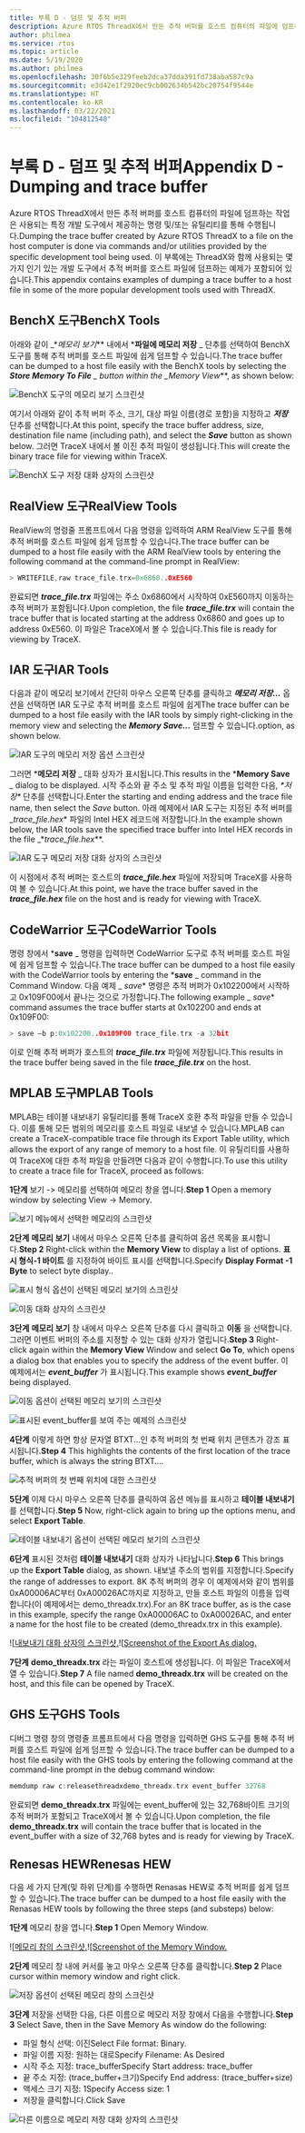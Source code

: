 ```yaml
---
title: 부록 D - 덤프 및 추적 버퍼
description: Azure RTOS ThreadX에서 만든 추적 버퍼를 호스트 컴퓨터의 파일에 덤프하는 작업은 사용되는 특정 개발 도구에서 제공하는 명령 및/또는 유틸리티를 통해 수행됩니다.
author: philmea
ms.service: rtos
ms.topic: article
ms.date: 5/19/2020
ms.author: philmea
ms.openlocfilehash: 30f6b5e329feeb2dca37dda391fd738aba587c9a
ms.sourcegitcommit: e3d42e1f2920ec9cb002634b542bc20754f9544e
ms.translationtype: HT
ms.contentlocale: ko-KR
ms.lasthandoff: 03/22/2021
ms.locfileid: "104812540"
---
```

# <a name="appendix-d---dumping-and-trace-buffer"></a><span data-ttu-id="a26a1-103">부록 D - 덤프 및 추적 버퍼</span><span class="sxs-lookup"><span data-stu-id="a26a1-103">Appendix D - Dumping and trace buffer</span></span>

<span data-ttu-id="a26a1-104">Azure RTOS ThreadX에서 만든 추적 버퍼를 호스트 컴퓨터의 파일에 덤프하는 작업은 사용되는 특정 개발 도구에서 제공하는 명령 및/또는 유틸리티를 통해 수행됩니다.</span><span class="sxs-lookup"><span data-stu-id="a26a1-104">Dumping the trace buffer created by Azure RTOS ThreadX to a file on the host computer is done via commands and/or utilities provided by the specific development tool being used.</span></span> <span data-ttu-id="a26a1-105">이 부록에는 ThreadX와 함께 사용되는 몇 가지 인기 있는 개발 도구에서 추적 버퍼를 호스트 파일에 덤프하는 예제가 포함되어 있습니다.</span><span class="sxs-lookup"><span data-stu-id="a26a1-105">This appendix contains examples of dumping a trace buffer to a host file in some of the more popular development tools used with ThreadX.</span></span> 

## <a name="benchx-tools"></a><span data-ttu-id="a26a1-106">BenchX 도구</span><span class="sxs-lookup"><span data-stu-id="a26a1-106">BenchX Tools</span></span>

<span data-ttu-id="a26a1-107">아래와 같이 _\*_메모리 보기_\*\* 내에서 \***파일에 메모리 저장** _ 단추를 선택하여 BenchX 도구를 통해 추적 버퍼를 호스트 파일에 쉽게 덤프할 수 있습니다.</span><span class="sxs-lookup"><span data-stu-id="a26a1-107">The trace buffer can be dumped to a host file easily with the BenchX tools by selecting the ***Store Memory To File** _ button within the _*_Memory View_\*\*, as shown below:</span></span>

![BenchX 도구의 메모리 보기 스크린샷](./media/user-guide/image642.jpg)

<span data-ttu-id="a26a1-109">여기서 아래와 같이 추적 버퍼 주소, 크기, 대상 파일 이름(경로 포함)을 지정하고 ***저장*** 단추를 선택합니다.</span><span class="sxs-lookup"><span data-stu-id="a26a1-109">At this point, specify the trace buffer address, size, destination file name (including path), and select the ***Save*** button as shown below.</span></span> <span data-ttu-id="a26a1-110">그러면 TraceX 내에서 볼 이진 추적 파일이 생성됩니다.</span><span class="sxs-lookup"><span data-stu-id="a26a1-110">This will create the binary trace file for viewing within TraceX.</span></span>

![BenchX 도구 저장 대화 상자의 스크린샷](./media/user-guide/image643.jpg)

## <a name="realview-tools"></a><span data-ttu-id="a26a1-112">RealView 도구</span><span class="sxs-lookup"><span data-stu-id="a26a1-112">RealView Tools</span></span>

<span data-ttu-id="a26a1-113">RealView의 명령줄 프롬프트에서 다음 명령을 입력하여 ARM RealView 도구를 통해 추적 버퍼를 호스트 파일에 쉽게 덤프할 수 있습니다.</span><span class="sxs-lookup"><span data-stu-id="a26a1-113">The trace buffer can be dumped to a host file easily with the ARM RealView tools by entering the following command at the command-line prompt in RealView:</span></span>

```c 
> WRITEFILE,raw trace_file.trx=0x6860..0xE560
```

<span data-ttu-id="a26a1-114">완료되면 ***trace_file.trx*** 파일에는 주소 0x6860에서 시작하여 0xE560까지 이동하는 추적 버퍼가 포함됩니다.</span><span class="sxs-lookup"><span data-stu-id="a26a1-114">Upon completion, the file ***trace_file.trx*** will contain the trace buffer that is located starting at the address 0x6860 and goes up to address 0xE560.</span></span> <span data-ttu-id="a26a1-115">이 파일은 TraceX에서 볼 수 있습니다.</span><span class="sxs-lookup"><span data-stu-id="a26a1-115">This file is ready for viewing by TraceX.</span></span>

## <a name="iar-tools"></a><span data-ttu-id="a26a1-116">IAR 도구</span><span class="sxs-lookup"><span data-stu-id="a26a1-116">IAR Tools</span></span>

<span data-ttu-id="a26a1-117">다음과 같이 메모리 보기에서 간단히 마우스 오른쪽 단추를 클릭하고 ***메모리 저장...*** 옵션을 선택하면 IAR 도구로 추적 버퍼를 호스트 파일에 쉽게</span><span class="sxs-lookup"><span data-stu-id="a26a1-117">The trace buffer can be dumped to a host file easily with the IAR tools by simply right-clicking in the memory view and selecting the ***Memory Save…***</span></span> <span data-ttu-id="a26a1-118">덤프할 수 있습니다.</span><span class="sxs-lookup"><span data-stu-id="a26a1-118">option, as shown below.</span></span>

![IAR 도구의 메모리 저장 옵션 스크린샷](./media/user-guide/image0_311.jpg)

<span data-ttu-id="a26a1-120">그러면 \***메모리 저장** _ 대화 상자가 표시됩니다.</span><span class="sxs-lookup"><span data-stu-id="a26a1-120">This results in the \***Memory Save** _ dialog to be displayed.</span></span> <span data-ttu-id="a26a1-121">시작 주소와 끝 주소 및 추적 파일 이름을 입력한 다음, _\*_저장_\*_ 단추를 선택합니다.</span><span class="sxs-lookup"><span data-stu-id="a26a1-121">Enter the starting and ending address and the trace file name, then select the _*_Save_*_ button.</span></span> <span data-ttu-id="a26a1-122">아래 예제에서 IAR 도구는 지정된 추적 버퍼를 _*_trace_file.hex_*\* 파일의 Intel HEX 레코드에 저장합니다.</span><span class="sxs-lookup"><span data-stu-id="a26a1-122">In the example shown below, the IAR tools save the specified trace buffer into Intel HEX records in the file _\*_trace_file.hex_\*\*.</span></span>

![IAR 도구 메모리 저장 대화 상자의 스크린샷](./media/user-guide/image648.jpg)

<span data-ttu-id="a26a1-124">이 시점에서 추적 버퍼는 호스트의 ***trace_file.hex*** 파일에 저장되며 TraceX를 사용하여 볼 수 있습니다.</span><span class="sxs-lookup"><span data-stu-id="a26a1-124">At this point, we have the trace buffer saved in the ***trace_file.hex*** file on the host and is ready for viewing with TraceX.</span></span>

## <a name="codewarrior-tools"></a><span data-ttu-id="a26a1-125">CodeWarrior 도구</span><span class="sxs-lookup"><span data-stu-id="a26a1-125">CodeWarrior Tools</span></span>

<span data-ttu-id="a26a1-126">명령 창에서 \***save** _ 명령을 입력하면 CodeWarrior 도구로 추적 버퍼를 호스트 파일에 쉽게 덤프할 수 있습니다.</span><span class="sxs-lookup"><span data-stu-id="a26a1-126">The trace buffer can be dumped to a host file easily with the CodeWarrior tools by entering the \***save** _ command in the Command Window.</span></span> <span data-ttu-id="a26a1-127">다음 예제 _ *_save_*\* 명령은 추적 버퍼가 0x102200에서 시작하고 0x109F00에서 끝나는 것으로 가정합니다.</span><span class="sxs-lookup"><span data-stu-id="a26a1-127">The following example _ *_save_*\* command assumes the trace buffer starts at 0x102200 and ends at 0x109F00:</span></span>

```c
> save –b p:0x102200..0x109F00 trace_file.trx -a 32bit
```

<span data-ttu-id="a26a1-128">이로 인해 추적 버퍼가 호스트의 ***trace_file.trx*** 파일에 저장됩니다.</span><span class="sxs-lookup"><span data-stu-id="a26a1-128">This results in the trace buffer being saved in the file ***trace_file.trx*** on the host.</span></span>

## <a name="mplab-tools"></a><span data-ttu-id="a26a1-129">MPLAB 도구</span><span class="sxs-lookup"><span data-stu-id="a26a1-129">MPLAB Tools</span></span>

<span data-ttu-id="a26a1-130">MPLAB는 테이블 내보내기 유틸리티를 통해 TraceX 호환 추적 파일을 만들 수 있습니다. 이를 통해 모든 범위의 메모리를 호스트 파일로 내보낼 수 있습니다.</span><span class="sxs-lookup"><span data-stu-id="a26a1-130">MPLAB can create a TraceX-compatible trace file through its Export Table utility, which allows the export of any range of memory to a host file.</span></span> <span data-ttu-id="a26a1-131">이 유틸리티를 사용하여 TraceX에 대한 추적 파일을 만들려면 다음과 같이 수행합니다.</span><span class="sxs-lookup"><span data-stu-id="a26a1-131">To use this utility to create a trace file for TraceX, proceed as follows:</span></span>

<span data-ttu-id="a26a1-132">**1단계** 보기 -> 메모리를 선택하여 메모리 창을 엽니다.</span><span class="sxs-lookup"><span data-stu-id="a26a1-132">**Step 1** Open a memory window by selecting View -> Memory.</span></span>

![보기 메뉴에서 선택한 메모리의 스크린샷](./media/user-guide/image0_316.jpg)

<span data-ttu-id="a26a1-134">**2단계** **메모리 보기** 내에서 마우스 오른쪽 단추를 클릭하여 옵션 목록을 표시합니다.</span><span class="sxs-lookup"><span data-stu-id="a26a1-134">**Step 2** Right-click within the **Memory View** to display a list of options.</span></span> <span data-ttu-id="a26a1-135">**표시 형식-1 바이트** 를 지정하여 바이트 표시를 선택합니다.</span><span class="sxs-lookup"><span data-stu-id="a26a1-135">Specify **Display Format -1 Byte** to select byte display..</span></span>

![표시 형식 옵션이 선택된 메모리 보기의 스크린샷](./media/user-guide/image650.png)

![이동 대화 상자의 스크린샷](./media/user-guide/image651.jpg)

<span data-ttu-id="a26a1-138">**3단계** **메모리 보기** 창 내에서 마우스 오른쪽 단추를 다시 클릭하고 **이동** 을 선택합니다. 그러면 이벤트 버퍼의 주소를 지정할 수 있는 대화 상자가 열립니다.</span><span class="sxs-lookup"><span data-stu-id="a26a1-138">**Step 3** Right-click again within the **Memory View** Window and select **Go To**, which opens a dialog box that enables you to specify the address of the event buffer.</span></span> <span data-ttu-id="a26a1-139">이 예제에서는 **_event_buffer_** 가 표시됩니다.</span><span class="sxs-lookup"><span data-stu-id="a26a1-139">This example shows **_event_buffer_** being displayed.</span></span>

![이동 옵션이 선택된 메모리 보기의 스크린샷](./media/user-guide/image0_312.jpg)

![표시된 event_buffer를 보여 주는 예제의 스크린샷](./media/user-guide/image653.png)

<span data-ttu-id="a26a1-142">**4단계** 이렇게 하면 항상 문자열 BTXT...인 추적 버퍼의 첫 번째 위치 콘텐츠가 강조 표시됩니다.</span><span class="sxs-lookup"><span data-stu-id="a26a1-142">**Step 4** This highlights the contents of the first location of the trace buffer, which is always the string BTXT….</span></span>

![추적 버퍼의 첫 번째 위치에 대한 스크린샷](./media/user-guide/image0_313.jpg)

<span data-ttu-id="a26a1-144">**5단계** 이제 다시 마우스 오른쪽 단추를 클릭하여 옵션 메뉴를 표시하고 **테이블 내보내기** 를 선택합니다.</span><span class="sxs-lookup"><span data-stu-id="a26a1-144">**Step 5** Now, right-click again to bring up the options menu, and select **Export Table**.</span></span>

![테이블 내보내기 옵션이 선택된 메모리 보기의 스크린샷](./media/user-guide/image0_314.jpg)

<span data-ttu-id="a26a1-146">**6단계** 표시된 것처럼 **테이블 내보내기** 대화 상자가 나타납니다.</span><span class="sxs-lookup"><span data-stu-id="a26a1-146">**Step 6** This brings up the **Export Table** dialog, as shown.</span></span> <span data-ttu-id="a26a1-147">내보낼 주소의 범위를 지정합니다.</span><span class="sxs-lookup"><span data-stu-id="a26a1-147">Specify the range of addresses to export.</span></span> <span data-ttu-id="a26a1-148">8K 추적 버퍼의 경우 이 예제에서와 같이 범위를 0xA00006AC부터 0xA00026AC까지로 지정하고, 만들 호스트 파일의 이름을 입력합니다(이 예제에서는 demo_threadx.trx).</span><span class="sxs-lookup"><span data-stu-id="a26a1-148">For an 8K trace buffer, as is the case in this example, specify the range 0xA00006AC to 0xA00026AC, and enter a name for the host file to be created (demo_threadx.trx in this example).</span></span>

<span data-ttu-id="a26a1-149">![[내보내기 대화 상자의 스크린샷.](./media/user-guide/image656.jpg)</span><span class="sxs-lookup"><span data-stu-id="a26a1-149">![[Screenshot of the Export As dialog.](./media/user-guide/image656.jpg)</span></span>

<span data-ttu-id="a26a1-150">**7단계** **demo_threadx.trx** 라는 파일이 호스트에 생성됩니다. 이 파일은 TraceX에서 열 수 있습니다.</span><span class="sxs-lookup"><span data-stu-id="a26a1-150">**Step 7** A file named **demo_threadx.trx** will be created on the host, and this file can be opened by TraceX.</span></span>

## <a name="ghs-tools"></a><span data-ttu-id="a26a1-151">GHS 도구</span><span class="sxs-lookup"><span data-stu-id="a26a1-151">GHS Tools</span></span>

<span data-ttu-id="a26a1-152">디버그 명령 창의 명령줄 프롬프트에서 다음 명령을 입력하면 GHS 도구를 통해 추적 버퍼를 호스트 파일에 쉽게 덤프할 수 있습니다.</span><span class="sxs-lookup"><span data-stu-id="a26a1-152">The trace buffer can be dumped to a host file easily with the GHS tools by entering the following command at the command-line prompt in the debug command window:</span></span>

```c
memdump raw c:releasethreadxdemo_threadx.trx event_buffer 32768
```

<span data-ttu-id="a26a1-153">완료되면 **demo_threadx.trx** 파일에는 event_buffer에 있는 32,768바이트 크기의 추적 버퍼가 포함되고 TraceX에서 볼 수 있습니다.</span><span class="sxs-lookup"><span data-stu-id="a26a1-153">Upon completion, the file **demo_threadx.trx** will contain the trace buffer that is located in the event_buffer with a size of 32,768 bytes and is ready for viewing by TraceX.</span></span>

## <a name="renesas-hew"></a><span data-ttu-id="a26a1-154">Renesas HEW</span><span class="sxs-lookup"><span data-stu-id="a26a1-154">Renesas HEW</span></span>

<span data-ttu-id="a26a1-155">다음 세 가지 단계(및 하위 단계)를 수행하면 Renasas HEW로 추적 버퍼를 쉽게 덤프할 수 있습니다.</span><span class="sxs-lookup"><span data-stu-id="a26a1-155">The trace buffer can be dumped to a host file easily with the Renasas HEW tools by following the three steps (and substeps) below:</span></span>

<span data-ttu-id="a26a1-156">**1단계** 메모리 창을 엽니다.</span><span class="sxs-lookup"><span data-stu-id="a26a1-156">**Step 1** Open Memory Window.</span></span>

<span data-ttu-id="a26a1-157">![[메모리 창의 스크린샷.](./media/user-guide/image657.jpg)</span><span class="sxs-lookup"><span data-stu-id="a26a1-157">![[Screenshot of the Memory Window.](./media/user-guide/image657.jpg)</span></span>

<span data-ttu-id="a26a1-158">**2단계** 메모리 창 내에 커서를 놓고 마우스 오른쪽 단추를 클릭합니다.</span><span class="sxs-lookup"><span data-stu-id="a26a1-158">**Step 2** Place cursor within memory window and right click.</span></span>

![저장 옵션이 선택된 메모리 창의 스크린샷](./media/user-guide/image0_315.jpg)

<span data-ttu-id="a26a1-160">**3단계** 저장을 선택한 다음, 다른 이름으로 메모리 저장 창에서 다음을 수행합니다.</span><span class="sxs-lookup"><span data-stu-id="a26a1-160">**Step 3** Select Save, then in the Save Memory As window do the following:</span></span>

- <span data-ttu-id="a26a1-161">파일 형식 선택: 이진</span><span class="sxs-lookup"><span data-stu-id="a26a1-161">Select File format: Binary.</span></span>
- <span data-ttu-id="a26a1-162">파일 이름 지정: 원하는 대로</span><span class="sxs-lookup"><span data-stu-id="a26a1-162">Specify Filename: As Desired</span></span>
- <span data-ttu-id="a26a1-163">시작 주소 지정: trace_buffer</span><span class="sxs-lookup"><span data-stu-id="a26a1-163">Specify Start address: trace_buffer</span></span>
- <span data-ttu-id="a26a1-164">끝 주소 지정: (trace_buffer+크기)</span><span class="sxs-lookup"><span data-stu-id="a26a1-164">Specify End address: (trace_buffer+size)</span></span>
- <span data-ttu-id="a26a1-165">액세스 크기 지정: 1</span><span class="sxs-lookup"><span data-stu-id="a26a1-165">Specify Access size: 1</span></span>
- <span data-ttu-id="a26a1-166">저장을 클릭합니다.</span><span class="sxs-lookup"><span data-stu-id="a26a1-166">Click Save</span></span>

![다른 이름으로 메모리 저장 대화 상자의 스크린샷](./media/user-guide/image659.jpg)